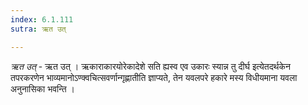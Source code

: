 ```yaml
---
index: 6.1.111
sutra: ऋत उत्

---
```

_ऋत उत्_ - ऋत उत् । ऋकाराकारयोरेकादेशे सति ह्यस्व एव उकारः स्यान्न तु दीर्घ इत्येतदर्थकेन तपरकरणेन भाव्यमानोऽण्क्वचित्सवर्णान्गृह्णातीति ज्ञाप्यते, तेन यवलपरे हकारे मस्य विधीयमाना यवला अनुनासिका भवन्ति ।